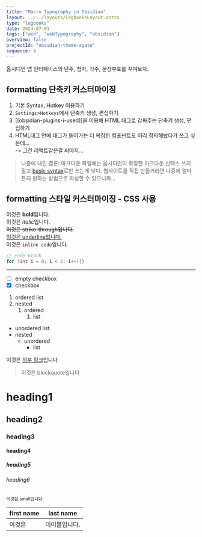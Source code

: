 ```yaml
---
title: "Macro Typography in Obsidian"
layout: ../../layouts/LogbooksLayout.astro
type: "logbooks"
date: 2024-07-01
tags: ["web", "webTypography", "obsidian"]
overview: false
projectId: "obsidian-theme-agate"
sequence: 4
---
```


옵시디언 앱 인터페이스의 단주, 첨자, 각주, 문장부호를 꾸며보자.

## formatting 단축키 커스터마이징
1.  기본 Syntax, Hotkey 이용하기
2.  `Settings`>`Hotkeys`에서 단축키 생성, 편집하기
3. [[obsidian-plugins-i-used]]을 이용해 HTML 태그로 감싸주는 단축키 생성, 편집하기
4. HTML태그 안에 태그가 들어가는 더 복잡한 컴포넌트도 미리 정의해놨다가 쓰고 싶은데...  
-> 그건 리액트같은걸 써야지...

> 나중에 내린 결론: 마크다운 파일에는 옵시디언이 확장한 마크다운 신택스 쓰지 말고 [basic syntax](https://www.markdownguide.org/basic-syntax/)로만 쓰는게 낫다. 웹사이트를 직접 만들거라면 나중에 얼마든지 원하는 방법으로 파싱할 수 있으니까...

## formatting 스타일 커스터마이징 - CSS 사용
이것은 **bold**입니다.  
이것은 *italic*입니다.  
~~이것은 strike-through입니다.~~  
<u>이것은 underline입니다.</u>  
이것은 `inline code`입니다.  
```c++
// code block
for (int i = 0; i < 3; i++){}
```
----

- [ ] empty checkbox
- [x] checkbox
1. ordered list
2. nested
	1. ordered
		1. list
- unordered list
- nested
  - unordered
    - list

이것은 [외부 링크](https://www.reddit.com/r/ObsidianMD/comments/v7tts9/change_color_of_equations_in_obsidian/)입니다  

> 이것은 blockquote입니다


# heading1
## heading2
### heading3
#### heading4
##### heading5
###### heading6
<small>이것은 small입니다.</small>

| first name | last name |
| ---------- | --------- |
| 이것은        | 테이블입니다.   |
